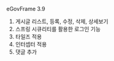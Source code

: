 eGovFrame 3.9
1. 게시글 리스트, 등록, 수정, 삭제, 상세보기
2. 스프링 시큐리티를 활용한 로그인 기능
3. 타일즈 적용
4. 인터셉터 적용
5. 댓글 추가
   
